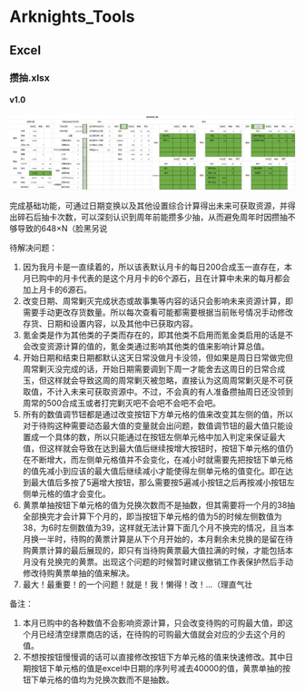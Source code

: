# Arknights_Tools

## Excel

### 攒抽.xlsx

#### v1.0

![image-20211207121527444](Image/Markdown/image-20211207121527444.png)

完成基础功能，可通过日期变换以及其他设置综合计算得出未来可获取资源，并得出碎石后抽卡次数，可以深刻认识到周年前能攒多少抽，从而避免周年时因攒抽不够导致的648×N（脸黑另说

待解决问题：

1. 因为我月卡是一直续着的，所以该表默认月卡的每日200合成玉一直存在，本月已购中的月卡代表的是这个月月卡的6个源石，且在计算中未来的每月都会加上月卡的6源石。
2. 改变日期、周常剿灭完成状态或故事集等内容的话只会影响未来资源计算，即需要手动更改存货数量。所以每次查看可能都需要根据当前账号情况手动修改存货、日期和设置内容，以及其他中已获取内容。
3. 氪金类是作为其他类的子类而存在的，即其他类不启用而氪金类启用的话是不会改变资源计算的值的，氪金类通过影响其他类的值来影响计算总值。
4. 开始日期和结束日期都默认这天日常没做月卡没领，但如果是周日日常做完但周常剿灭没完成的话，开始日期需要调到下周一才能舍去这周日的日常合成玉，但这样就会导致这周的周常剿灭被忽略，直接认为这周周常剿灭是不可获取值，不计入未来可获取资源中。不过，不会真的有人准备攒抽周日还没领到周常的500合成玉或者打完剿灭吧不会吧不会吧不会吧。
5. 所有的数值调节钮都是通过改变按钮下方单元格的值来改变其左侧的值，所以对于待购这种需要动态最大值的变量就会出问题，数值调节钮的最大值只能设置成一个具体的数，所以只能通过在按钮左侧单元格中加入判定来保证最大值，但这样就会导致在达到最大值后继续按增大按钮时，按钮下单元格的值仍在不断增大，而左侧单元格值并不会变化，在减小时就需要先把按钮下单元格的值先减小到应该的最大值后继续减小才能使得左侧单元格的值变化。即在达到最大值后多按了5遍增大按钮，那么需要按5遍减小按钮之后再按减小按钮左侧单元格的值才会变化。
6. 黄票单抽按钮下单元格的值为兑换次数而不是抽数，但其需要将一个月的38抽全部换完才会计算下个月的，即当按钮下单元格的值为5的时候左侧数值为38，为6时左侧数值为39，这样就无法计算下面几个月不换完的情况，且当本月换一半时，待购的黄票计算是从下个月开始的，本月剩余未兑换的是留在待购黄票计算的最后展现的，即只有当待购黄票最大值拉满的时候，才能包括本月没有兑换完的黄票。出现这个问题的时候暂时建议撤销工作表保护然后手动修改待购黄票单抽的值来解决。
7. 最大！最重要！的一个问题！就是！我！懒得！改！...（理直气壮



备注：

1. 本月已购中的各种数值不会影响资源计算，只会改变待购的可购最大值，即这个月已经清空绿票商店的话，在待购的可购最大值就会对应的少去这个月的值。
2. 不想按按钮慢慢调的话可以直接修改按钮下方单元格的值来快速修改。其中日期按钮下单元格的值是excel中日期的序列号减去40000的值，黄票单抽的按钮下单元格的值均为兑换次数而不是抽数。

